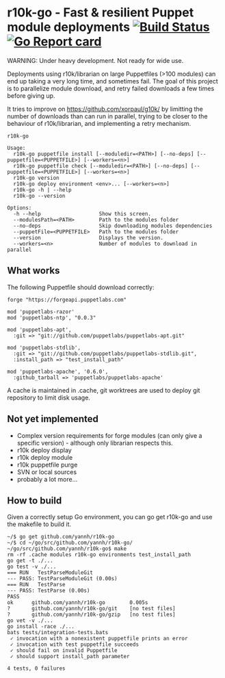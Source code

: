 # r10k-go - Fast &amp; resilient Puppet module deployments  [![Build Status](https://travis-ci.org/yannh/r10k-go.svg?branch=master)](https://travis-ci.org/yannh/r10k-go) [![Go Report card](https://goreportcard.com/badge/github.com/yannh/r10k-go)](https://goreportcard.com/report/github.com/yannh/r10k-go)

WARNING: Under heavy development. Not ready for wide use.

Deployments using r10k/librarian on large Puppetfiles (>100 modules) can end up taking a very long time, and sometimes fail. The goal of this project is to parallelize module download, and retry failed downloads a few times before giving up.

It tries to improve on https://github.com/xorpaul/g10k/ by limitting the number of downloads than can run in parallel, trying to be closer to the behaviour of r10k/librarian, and implementing a retry mechanism.

```
r10k-go

Usage:
  r10k-go puppetfile install [--moduledir=<PATH>] [--no-deps] [--puppetfile=<PUPPETFILE>] [--workers=<n>]
  r10k-go puppetfile check [--moduledir=<PATH>] [--no-deps] [--puppetfile=<PUPPETFILE>] [--workers=<n>]
  r10k-go version
  r10k-go deploy environment <env>... [--workers=<n>]
  r10k-go -h | --help
  r10k-go --version

Options:
  -h --help                   Show this screen.
  --modulesPath=<PATH>        Path to the modules folder
  --no-deps                   Skip downloading modules dependencies
  --puppetFile=<PUPPETFILE>   Path to the modules folder
  --version                   Displays the version.
  --workers=<n>               Number of modules to download in parallel
```

## What works

The following Puppetfile should download correctly:

```
forge "https://forgeapi.puppetlabs.com"

mod 'puppetlabs-razor'
mod 'puppetlabs-ntp', "0.0.3"

mod 'puppetlabs-apt',
  :git => "git://github.com/puppetlabs/puppetlabs-apt.git"

mod 'puppetlabs-stdlib',
  :git => "git://github.com/puppetlabs/puppetlabs-stdlib.git",
  :install_path => "test_install_path"

mod 'puppetlabs-apache', '0.6.0',
  :github_tarball => 'puppetlabs/puppetlabs-apache'
```

A cache is maintained in .cache, git worktrees are used to deploy git repository to limit disk usage.

## Not yet implemented

* Complex version requirements for forge modules (can only give a specific version) - although only librarian respects this.
* r10k deploy display
* r10k deploy module
* r10k puppetfile purge
* SVN or local sources
* probably a lot more...

## How to build

Given a correctly setup Go environment, you can go get r10k-go and use the makefile to build it.

```
~/$ go get github.com/yannh/r10k-go
~/$ cd ~/go/src/github.com/yannh/r10k-go/
~/go/src/github.com/yannh/r10k-go$ make
rm -rf .cache modules r10k-go environments test_install_path
go get -t ./...
go test -v ./...
=== RUN   TestParseModuleGit
--- PASS: TestParseModuleGit (0.00s)
=== RUN   TestParse
--- PASS: TestParse (0.00s)
PASS
ok      github.com/yannh/r10k-go        0.005s
?       github.com/yannh/r10k-go/git    [no test files]
?       github.com/yannh/r10k-go/gzip   [no test files]
go vet -v ./...
go install -race ./...
bats tests/integration-tests.bats
 ✓ invocation with a nonexistent puppetfile prints an error
 ✓ invocation with test puppetfile succeeds
 ✓ should fail on invalid Puppetfile
 ✓ should support install_path parameter

4 tests, 0 failures
```
